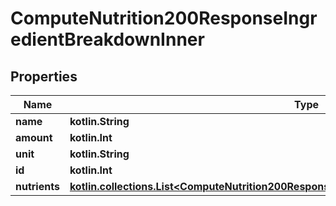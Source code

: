 
# ComputeNutrition200ResponseIngredientBreakdownInner

## Properties
Name | Type | Description | Notes
------------ | ------------- | ------------- | -------------
**name** | **kotlin.String** |  |  [optional]
**amount** | **kotlin.Int** |  |  [optional]
**unit** | **kotlin.String** |  |  [optional]
**id** | **kotlin.Int** |  |  [optional]
**nutrients** | [**kotlin.collections.List&lt;ComputeNutrition200ResponseIngredientBreakdownInnerNutrientsInner&gt;**](ComputeNutrition200ResponseIngredientBreakdownInnerNutrientsInner.md) |  |  [optional]



